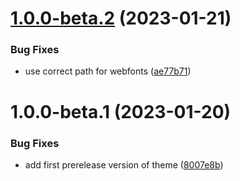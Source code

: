 # [1.0.0-beta.2](https://github.com/Daniele-Tentoni/mkdocs-bulma-theme/compare/v1.0.0-beta.1...v1.0.0-beta.2) (2023-01-21)


### Bug Fixes

* use correct path for webfonts ([ae77b71](https://github.com/Daniele-Tentoni/mkdocs-bulma-theme/commit/ae77b714ecd76fbcca0cc71baeb099b213ccf87f))

# 1.0.0-beta.1 (2023-01-20)


### Bug Fixes

* add first prerelease version of theme ([8007e8b](https://github.com/Daniele-Tentoni/mkdocs-bulma-theme/commit/8007e8bcc43081aaf875811fd731c62c54a19f8b))
